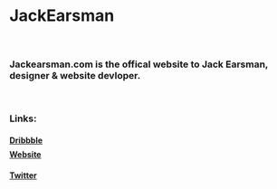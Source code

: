 <h1>JackEarsman</h1>

<br>

<h3>Jackearsman.com is the offical website to Jack Earsman, designer &amp; website devloper.</h3>

<br>

<h3>Links:</h3>
<h4><a href="https://dribbble.com/jawfy">Dribbble</a></h4>
<h4 style="margin-top: -10px;"><a href="http://jackearsman.com">Website</a></h4>
<h4 tyle="margin-top: -10px;"><a href="https://twitter.com/jawfy">Twitter</a></h4>

